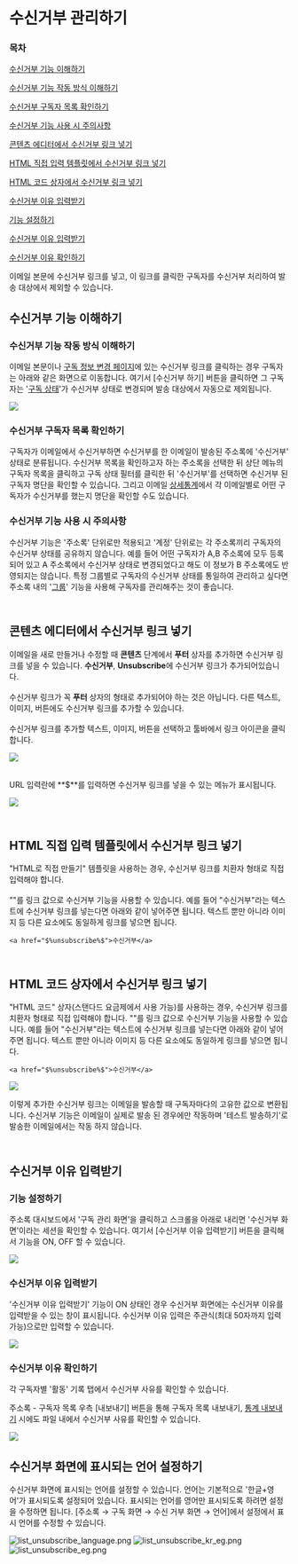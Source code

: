 # 수신거부 관리하기

### 목차 <a href="#h_01hgacv5bwpkqwdremqhm44cwv" id="h_01hgacv5bwpkqwdremqhm44cwv"></a>

[수신거부 기능 이해하기](https://help.stibee.com/hc/ko/articles/4756415150607-%EC%88%98%EC%8B%A0%EA%B1%B0%EB%B6%80-%EA%B8%B0%EB%8A%A5-%EC%82%AC%EC%9A%A9%ED%95%98%EA%B8%B0#h\_2055ad7d04)

[수신거부 기능 작동 방식 이해하기](https://help.stibee.com/hc/ko/articles/4756415150607-%EC%88%98%EC%8B%A0%EA%B1%B0%EB%B6%80-%EA%B8%B0%EB%8A%A5-%EC%82%AC%EC%9A%A9%ED%95%98%EA%B8%B0#h\_c0bbff259a)

[수신거부 구독자 목록 확인하기](https://help.stibee.com/hc/ko/articles/4756415150607-%EC%88%98%EC%8B%A0%EA%B1%B0%EB%B6%80-%EA%B8%B0%EB%8A%A5-%EC%82%AC%EC%9A%A9%ED%95%98%EA%B8%B0#h\_4854aebca7)

[수신거부 기능 사용 시 주의사항](https://help.stibee.com/hc/ko/articles/4756415150607-%EC%88%98%EC%8B%A0%EA%B1%B0%EB%B6%80-%EA%B8%B0%EB%8A%A5-%EC%82%AC%EC%9A%A9%ED%95%98%EA%B8%B0#h\_744c2fd03e)

[콘텐츠 에디터에서 수신거부 링크 넣기](https://help.stibee.com/hc/ko/articles/4756415150607-%EC%88%98%EC%8B%A0%EA%B1%B0%EB%B6%80-%EA%B8%B0%EB%8A%A5-%EC%82%AC%EC%9A%A9%ED%95%98%EA%B8%B0#h\_ae2d2b0813)

[HTML 직접 입력 템플릿에서 수신거부 링크 넣기](https://help.stibee.com/hc/ko/articles/4756415150607-%EC%88%98%EC%8B%A0%EA%B1%B0%EB%B6%80-%EA%B8%B0%EB%8A%A5-%EC%82%AC%EC%9A%A9%ED%95%98%EA%B8%B0#h\_99886c447f)

[HTML 코드 상자에서 수신거부 링크 넣기](https://help.stibee.com/hc/ko/articles/4756415150607-%EC%88%98%EC%8B%A0%EA%B1%B0%EB%B6%80-%EA%B8%B0%EB%8A%A5-%EC%82%AC%EC%9A%A9%ED%95%98%EA%B8%B0#h\_413434146f)

[수신거부 이유 입력받기](https://help.stibee.com/hc/ko/articles/4756415150607-%EC%88%98%EC%8B%A0%EA%B1%B0%EB%B6%80-%EA%B8%B0%EB%8A%A5-%EC%82%AC%EC%9A%A9%ED%95%98%EA%B8%B0#h\_50529e632a)

[기능 설정하기](https://help.stibee.com/hc/ko/articles/4756415150607-%EC%88%98%EC%8B%A0%EA%B1%B0%EB%B6%80-%EA%B8%B0%EB%8A%A5-%EC%82%AC%EC%9A%A9%ED%95%98%EA%B8%B0#h\_8a70a83762)

[수신거부 이유 입력받기](https://help.stibee.com/hc/ko/articles/4756415150607-%EC%88%98%EC%8B%A0%EA%B1%B0%EB%B6%80-%EA%B8%B0%EB%8A%A5-%EC%82%AC%EC%9A%A9%ED%95%98%EA%B8%B0#h\_c2c15d7dc0)

[수신거부 이유 확인하기](https://help.stibee.com/hc/ko/articles/4756415150607-%EC%88%98%EC%8B%A0%EA%B1%B0%EB%B6%80-%EA%B8%B0%EB%8A%A5-%EC%82%AC%EC%9A%A9%ED%95%98%EA%B8%B0#h\_c816e182dc)

&#x20;

이메일 본문에 수신거부 링크를 넣고, 이 링크를 클릭한 구독자를 수신거부 처리하여 발송 대상에서 제외할 수 있습니다.

## 수신거부 기능 이해하기 <a href="#h_2055ad7d04" id="h_2055ad7d04"></a>

### 수신거부 기능 작동 방식 이해하기 <a href="#h_c0bbff259a" id="h_c0bbff259a"></a>

이메일 본문이나 [구독 정보 변경 페이지](https://help.stibee.com/hc/ko/articles/4756469564047)에 있는 수신거부 링크를 클릭하는 경우 구독자는 아래와 같은 화면으로 이동합니다. 여기서 \[수신거부 하기] 버튼을 클릭하면 그 구독자는 '[구독 상태](https://help.stibee.com/hc/ko/articles/4756514418063)'가 수신거부 상태로 변경되며 발송 대상에서 자동으로 제외됩니다.

![](https://help.stibee.com/hc/article\_attachments/4756478976655)

### &#x20;수신거부 구독자 목록 확인하기 <a href="#h_4854aebca7" id="h_4854aebca7"></a>

구독자가 이메일에서 수신거부하면 수신거부를 한 이메일이 발송된 주소록에 '수신거부' 상태로 분류됩니다. 수신거부 목록을 확인하고자 하는 주소록을 선택한 뒤 상단 메뉴의 구독자 목록을 클릭하고 구독 상태 필터를 클릭한 뒤 '수신거부'를 선택하면 수신거부 된 구독자 명단을 확인할 수 있습니다. 그리고 이메일 [상세통계](https://help.stibee.com/hc/ko/articles/4756494674319)에서 각 이메일별로 어떤 구독자가 수신거부를 했는지 명단을 확인할 수도 있습니다.

### 수신거부 기능 사용 시 주의사항 <a href="#h_744c2fd03e" id="h_744c2fd03e"></a>

수신거부 기능은 '주소록' 단위로만 적용되고 '계정' 단위로는 각 주소록끼리 구독자의 수신거부 상태를 공유하지 않습니다. 예를 들어 어떤 구독자가 A,B 주소록에 모두 등록되어 있고 A 주소록에서 수신거부 상태로 변경되었다고 해도 이 정보가 B 주소록에도 반영되지는 않습니다. 특정 그룹별로 구독자의 수신거부 상태를 통일하여 관리하고 싶다면 주소록 내의 '[그룹](https://help.stibee.com/hc/ko/articles/4756567819791)' 기능을 사용해 구독자를 관리해주는 것이 좋습니다.

\
콘텐츠 에디터에서 수신거부 링크 넣기 <a href="#h_ae2d2b0813" id="h_ae2d2b0813"></a>
-------------------------------------------------------------------

이메일을 새로 만들거나 수정할 때 **콘텐츠** 단계에서 **푸터** 상자를 추가하면 수신거부 링크를 넣을 수 있습니다. **수신거부**, **Unsubscribe**에 수신거부 링크가 추가되어있습니다.\
\
수신거부 링크가 꼭 **푸터** 상자의 형태로 추가되어야 하는 것은 아닙니다. 다른 텍스트, 이미지, 버튼에도 수신거부 링크를 추가할 수 있습니다.\
\
수신거부 링크를 추가할 텍스트, 이미지, 버튼을 선택하고 툴바에서 링크 아이콘을 클릭합니다.

![](https://help.stibee.com/hc/article\_attachments/4756502894735)

\
URL 입력란에 **$**를 입력하면 수신거부 링크를 넣을 수 있는 메뉴가 표시됩니다.

![](https://help.stibee.com/hc/article\_attachments/4756479013519)

\
HTML 직접 입력 템플릿에서 수신거부 링크 넣기 <a href="#h_99886c447f" id="h_99886c447f"></a>
--------------------------------------------------------------------------

"HTML로 직접 만들기" 템플릿을 사용하는 경우, 수신거부 링크를 치환자 형태로 직접 입력해야 합니다.\
\
"$%unsubscribe%$"를 링크 값으로 수신거부 기능을 사용할 수 있습니다. 예를 들어 "수신거부"라는 텍스트에 수신거부 링크를 넣는다면 아래와 같이 넣어주면 됩니다. 텍스트 뿐만 아니라 이미지 등 다른 요소에도 동일하게 링크를 넣으면 됩니다.

```
<a href="$%unsubscribe%$">수신거부</a>
```

\
HTML 코드 상자에서 수신거부 링크 넣기 <a href="#h_413434146f" id="h_413434146f"></a>
----------------------------------------------------------------------

"HTML 코드" 상자(스탠다드 요금제에서 사용 가능)를 사용하는 경우, 수신거부 링크를 치환자 형태로 직접 입력해야 합니다. "$%unsubscribe%$"를 링크 값으로 수신거부 기능을 사용할 수 있습니다. 예를 들어 "수신거부"라는 텍스트에 수신거부 링크를 넣는다면 아래와 같이 넣어주면 됩니다. 텍스트 뿐만 아니라 이미지 등 다른 요소에도 동일하게 링크를 넣으면 됩니다.

```
<a href="$%unsubscribe%$">수신거부</a>
```

![](https://help.stibee.com/hc/article\_attachments/4756466290703)

이렇게 추가한 수신거부 링크는 이메일을 발송할 때 구독자마다의 고유한 값으로 변환됩니다. 수신거부 기능은 이메일이 실제로 발송 된 경우에만 작동하며 '테스트 발송하기'로 발송한 이메일에서는 작동 하지 않습니다.

\
수신거부 이유 입력받기 <a href="#h_50529e632a" id="h_50529e632a"></a>
-----------------------------------------------------------

### 기능 설정하기 <a href="#h_8a70a83762" id="h_8a70a83762"></a>

주소록 대시보드에서 '구독 관리 화면'을 클릭하고 스크롤을 아래로 내리면 '수신거부 화면'이라는 세션을 확인할 수 있습니다. 여기서 \[수신거부 이유 입력받기] 버튼을 클릭해서 기능을 ON, OFF 할 수 있습니다.

![](https://help.stibee.com/hc/article\_attachments/4756466326287)

### &#x20;수신거부 이유 입력받기 <a href="#h_c2c15d7dc0" id="h_c2c15d7dc0"></a>

'수신거부 이유 입력받기' 기능이 ON 상태인 경우 수신거부 화면에는 수신거부 이유를 입력받을 수 있는 창이 표시됩니다. 수신거부 이유 입력은 주관식(최대 50자까지 입력 가능)으로만 입력할 수 있습니다.

![](https://help.stibee.com/hc/article\_attachments/4756467502351)

### &#x20;수신거부 이유 확인하기 <a href="#h_c816e182dc" id="h_c816e182dc"></a>

각 구독자별 '활동' 기록 탭에서 수신거부 사유를 확인할 수 있습니다.

주소록 - 구독자 목록 우측 \[내보내기] 버튼을 통해 구독자 목록 내보내기, [통계 내보내기](https://help.stibee.com/hc/ko/articles/4756459860111) 시에도 파일 내에서 수신거부 사유를 확인할 수 있습니다.

![](https://help.stibee.com/hc/article\_attachments/4756489031055)

&#x20;

## 수신거부 화면에 표시되는 언어 설정하기 <a href="#h_01hgaf2jgtj77h3jbpjm6hxh4v" id="h_01hgaf2jgtj77h3jbpjm6hxh4v"></a>

수신거부 화면에 표시되는 언어를 설정할 수 있습니다. 언어는 기본적으로 '한글+영어'가 표시되도록 설정되어 있습니다. 표시되는 언어를 영어만 표시되도록 하려면 설정을 수정하면 됩니다. \[주소록 → 구독 화면 → 수신 거부 화면 → 언어]에서 설정에서 표시 언어를 수정할 수 있습니다.

![list\_unsubscribe\_language.png](https://help.stibee.com/hc/article\_attachments/8472120090639) ![list\_unsubscribe\_kr\_eg.png](https://help.stibee.com/hc/article\_attachments/8472120091023) ![list\_unsubscribe\_eg.png](https://help.stibee.com/hc/article\_attachments/8472120091407)

